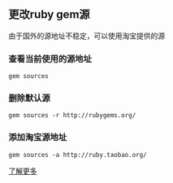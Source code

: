 ## 更改ruby gem源

由于国外的源地址不稳定，可以使用淘宝提供的源

### 查看当前使用的源地址
`gem sources`

### 删除默认源
`gem sources -r http://rubygems.org/`

### 添加淘宝源地址
`gem sources -a http://ruby.taobao.org/`


[了解更多](http://jingyan.baidu.com/article/4853e1e51c770f1909f726fe.html)